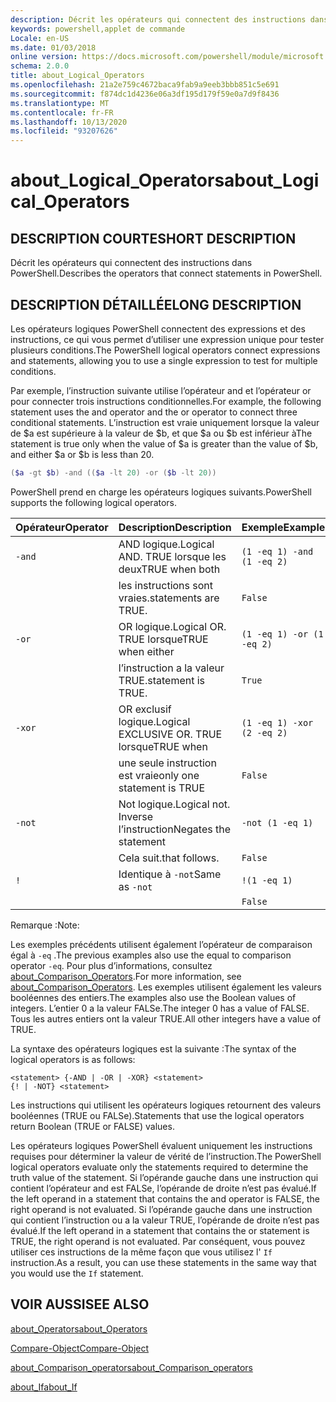 ```yaml
---
description: Décrit les opérateurs qui connectent des instructions dans PowerShell.
keywords: powershell,applet de commande
Locale: en-US
ms.date: 01/03/2018
online version: https://docs.microsoft.com/powershell/module/microsoft.powershell.core/about/about_logical_operators?view=powershell-5.1&WT.mc_id=ps-gethelp
schema: 2.0.0
title: about_Logical_Operators
ms.openlocfilehash: 21a2e759c4672baca9fab9a9eeb3bbb851c5e691
ms.sourcegitcommit: f874dc1d4236e06a3df195d179f59e0a7d9f8436
ms.translationtype: MT
ms.contentlocale: fr-FR
ms.lasthandoff: 10/13/2020
ms.locfileid: "93207626"
---
```

# <a name="about_logical_operators"></a><span data-ttu-id="80d7b-104">about_Logical_Operators</span><span class="sxs-lookup"><span data-stu-id="80d7b-104">about_Logical_Operators</span></span>

## <a name="short-description"></a><span data-ttu-id="80d7b-105">DESCRIPTION COURTE</span><span class="sxs-lookup"><span data-stu-id="80d7b-105">SHORT DESCRIPTION</span></span>

<span data-ttu-id="80d7b-106">Décrit les opérateurs qui connectent des instructions dans PowerShell.</span><span class="sxs-lookup"><span data-stu-id="80d7b-106">Describes the operators that connect statements in PowerShell.</span></span>

## <a name="long-description"></a><span data-ttu-id="80d7b-107">DESCRIPTION DÉTAILLÉE</span><span class="sxs-lookup"><span data-stu-id="80d7b-107">LONG DESCRIPTION</span></span>

<span data-ttu-id="80d7b-108">Les opérateurs logiques PowerShell connectent des expressions et des instructions, ce qui vous permet d’utiliser une expression unique pour tester plusieurs conditions.</span><span class="sxs-lookup"><span data-stu-id="80d7b-108">The PowerShell logical operators connect expressions and statements, allowing you to use a single expression to test for multiple conditions.</span></span>

<span data-ttu-id="80d7b-109">Par exemple, l’instruction suivante utilise l’opérateur and et l’opérateur or pour connecter trois instructions conditionnelles.</span><span class="sxs-lookup"><span data-stu-id="80d7b-109">For example, the following statement uses the and operator and the or operator to connect three conditional statements.</span></span> <span data-ttu-id="80d7b-110">L’instruction est vraie uniquement lorsque la valeur de $a est supérieure à la valeur de $b, et que $a ou $b est inférieur à</span><span class="sxs-lookup"><span data-stu-id="80d7b-110">The statement is true only when the value of $a is greater than the value of $b, and either $a or $b is less than</span></span>
20.

```powershell
($a -gt $b) -and (($a -lt 20) -or ($b -lt 20))
```

<span data-ttu-id="80d7b-111">PowerShell prend en charge les opérateurs logiques suivants.</span><span class="sxs-lookup"><span data-stu-id="80d7b-111">PowerShell supports the following logical operators.</span></span>

|<span data-ttu-id="80d7b-112">Opérateur</span><span class="sxs-lookup"><span data-stu-id="80d7b-112">Operator</span></span>|<span data-ttu-id="80d7b-113">Description</span><span class="sxs-lookup"><span data-stu-id="80d7b-113">Description</span></span>                        |<span data-ttu-id="80d7b-114">Exemple</span><span class="sxs-lookup"><span data-stu-id="80d7b-114">Example</span></span>                   |
|--------|-----------------------------------|--------------------------|
|`-and`  |<span data-ttu-id="80d7b-115">AND logique.</span><span class="sxs-lookup"><span data-stu-id="80d7b-115">Logical AND.</span></span> <span data-ttu-id="80d7b-116">TRUE lorsque les deux</span><span class="sxs-lookup"><span data-stu-id="80d7b-116">TRUE when both</span></span>        |`(1 -eq 1) -and (1 -eq 2)`|
|        |<span data-ttu-id="80d7b-117">les instructions sont vraies.</span><span class="sxs-lookup"><span data-stu-id="80d7b-117">statements are TRUE.</span></span>               |`False`                   |
|`-or`   |<span data-ttu-id="80d7b-118">OR logique.</span><span class="sxs-lookup"><span data-stu-id="80d7b-118">Logical OR.</span></span> <span data-ttu-id="80d7b-119">TRUE lorsque</span><span class="sxs-lookup"><span data-stu-id="80d7b-119">TRUE when either</span></span>       |`(1 -eq 1) -or (1 -eq 2)` |
|        |<span data-ttu-id="80d7b-120">l’instruction a la valeur TRUE.</span><span class="sxs-lookup"><span data-stu-id="80d7b-120">statement is TRUE.</span></span>                 |`True`                    |
|`-xor`  |<span data-ttu-id="80d7b-121">OR exclusif logique.</span><span class="sxs-lookup"><span data-stu-id="80d7b-121">Logical EXCLUSIVE OR.</span></span> <span data-ttu-id="80d7b-122">TRUE lorsque</span><span class="sxs-lookup"><span data-stu-id="80d7b-122">TRUE when</span></span>    |`(1 -eq 1) -xor (2 -eq 2)`|
|        |<span data-ttu-id="80d7b-123">une seule instruction est vraie</span><span class="sxs-lookup"><span data-stu-id="80d7b-123">only one statement is TRUE</span></span>         |`False`                   |
|`-not`  |<span data-ttu-id="80d7b-124">Not logique.</span><span class="sxs-lookup"><span data-stu-id="80d7b-124">Logical not.</span></span> <span data-ttu-id="80d7b-125">Inverse l’instruction</span><span class="sxs-lookup"><span data-stu-id="80d7b-125">Negates the statement</span></span> |`-not (1 -eq 1)`          |
|        |<span data-ttu-id="80d7b-126">Cela suit.</span><span class="sxs-lookup"><span data-stu-id="80d7b-126">that follows.</span></span>                      |`False`                   |
|`!`     |<span data-ttu-id="80d7b-127">Identique à `-not`</span><span class="sxs-lookup"><span data-stu-id="80d7b-127">Same as `-not`</span></span>                     |`!(1 -eq 1)`              |
|        |                                   |`False`                   |

 <span data-ttu-id="80d7b-128">Remarque :</span><span class="sxs-lookup"><span data-stu-id="80d7b-128">Note:</span></span>

<span data-ttu-id="80d7b-129">Les exemples précédents utilisent également l’opérateur de comparaison égal à `-eq` .</span><span class="sxs-lookup"><span data-stu-id="80d7b-129">The previous examples also use the equal to comparison operator `-eq`.</span></span> <span data-ttu-id="80d7b-130">Pour plus d’informations, consultez [about_Comparison_Operators](about_Comparison_Operators.md).</span><span class="sxs-lookup"><span data-stu-id="80d7b-130">For more information, see [about_Comparison_Operators](about_Comparison_Operators.md).</span></span> <span data-ttu-id="80d7b-131">Les exemples utilisent également les valeurs booléennes des entiers.</span><span class="sxs-lookup"><span data-stu-id="80d7b-131">The examples also use the Boolean values of integers.</span></span> <span data-ttu-id="80d7b-132">L’entier 0 a la valeur FALSe.</span><span class="sxs-lookup"><span data-stu-id="80d7b-132">The integer 0 has a value of FALSE.</span></span> <span data-ttu-id="80d7b-133">Tous les autres entiers ont la valeur TRUE.</span><span class="sxs-lookup"><span data-stu-id="80d7b-133">All other integers have a value of TRUE.</span></span>

<span data-ttu-id="80d7b-134">La syntaxe des opérateurs logiques est la suivante :</span><span class="sxs-lookup"><span data-stu-id="80d7b-134">The syntax of the logical operators is as follows:</span></span>

```
<statement> {-AND | -OR | -XOR} <statement>
{! | -NOT} <statement>
```

<span data-ttu-id="80d7b-135">Les instructions qui utilisent les opérateurs logiques retournent des valeurs booléennes (TRUE ou FALSe).</span><span class="sxs-lookup"><span data-stu-id="80d7b-135">Statements that use the logical operators return Boolean (TRUE or FALSE) values.</span></span>

<span data-ttu-id="80d7b-136">Les opérateurs logiques PowerShell évaluent uniquement les instructions requises pour déterminer la valeur de vérité de l’instruction.</span><span class="sxs-lookup"><span data-stu-id="80d7b-136">The PowerShell logical operators evaluate only the statements required to determine the truth value of the statement.</span></span> <span data-ttu-id="80d7b-137">Si l’opérande gauche dans une instruction qui contient l’opérateur and est FALSe, l’opérande de droite n’est pas évalué.</span><span class="sxs-lookup"><span data-stu-id="80d7b-137">If the left operand in a statement that contains the and operator is FALSE, the right operand is not evaluated.</span></span>
<span data-ttu-id="80d7b-138">Si l’opérande gauche dans une instruction qui contient l’instruction ou a la valeur TRUE, l’opérande de droite n’est pas évalué.</span><span class="sxs-lookup"><span data-stu-id="80d7b-138">If the left operand in a statement that contains the or statement is TRUE, the right operand is not evaluated.</span></span> <span data-ttu-id="80d7b-139">Par conséquent, vous pouvez utiliser ces instructions de la même façon que vous utilisez l' `If` instruction.</span><span class="sxs-lookup"><span data-stu-id="80d7b-139">As a result, you can use these statements in the same way that you would use the `If` statement.</span></span>

## <a name="see-also"></a><span data-ttu-id="80d7b-140">VOIR AUSSI</span><span class="sxs-lookup"><span data-stu-id="80d7b-140">SEE ALSO</span></span>

[<span data-ttu-id="80d7b-141">about_Operators</span><span class="sxs-lookup"><span data-stu-id="80d7b-141">about_Operators</span></span>](about_Operators.md)

[<span data-ttu-id="80d7b-142">Compare-Object</span><span class="sxs-lookup"><span data-stu-id="80d7b-142">Compare-Object</span></span>](xref:Microsoft.PowerShell.Utility.Compare-Object)

[<span data-ttu-id="80d7b-143">about_Comparison_operators</span><span class="sxs-lookup"><span data-stu-id="80d7b-143">about_Comparison_operators</span></span>](about_Comparison_Operators.md)

[<span data-ttu-id="80d7b-144">about_If</span><span class="sxs-lookup"><span data-stu-id="80d7b-144">about_If</span></span>](about_If.md)
